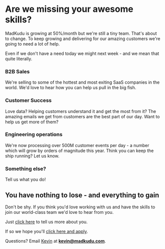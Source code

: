 # Are we missing your awesome skills?

MadKudu is growing at 50%/month but we're still a tiny team. That's about to change. To keep growing and delivering for our amazing customers we're going to need a lot of help.

Even if we don't have a need today we might next week - and we mean that quite literally.

### B2B Sales

We're selling to some of the hottest and most exiting SaaS companies in the world. We'd love to hear how you can help us pull in the big fish.

### Customer Success

Love data? Helping customers understand it and get the most from it? The amazing emails we get from customers are the best part of our day. Want to help us get more of them?

### Engineering operations

We're now processing over 500M customer events per day - a number which will grow by orders of magnitude this year. Think you can keep the ship running? Let us know.

### Something else?

Tell us what you do!

## You have nothing to lose - and everything to gain

Don't be shy. If you think you'd love working with us and have the skills to join our world-class team we'd love to hear from you.

Just [click here](https://docs.google.com/forms/d/1jxsm_KzuylJyfMCwPE3uW5DLzfIIZxu4o-eL_F7ehmk/viewform) to tell us more about you.



If so we hope you'll [click here and apply](https://docs.google.com/forms/d/1l8Zt2AYpWklEcffrpspdgXqh5FadrXz2C7yvAQ9BCso/viewform).

Questions? Email [Kevin](https://angel.co/kevindewalt) at **kevin@madkudu.com**.
